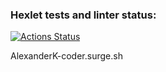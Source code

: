 ### Hexlet tests and linter status:
[![Actions Status](https://github.com/AlexanderK-coder/layout-designer-project-lvl2/workflows/hexlet-check/badge.svg)](https://github.com/AlexanderK-coder/layout-designer-project-lvl2/actions)


AlexanderK-coder.surge.sh